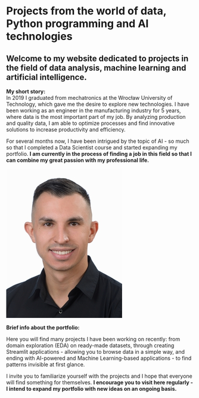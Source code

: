 # Projects from the world of data, Python programming and AI technologies

## Welcome to my website dedicated to projects in the field of data analysis, machine learning and artificial intelligence. 

**My short story:**<br>
In 2019 I graduated from mechatronics at the Wrocław University of Technology, which gave me the desire to explore new technologies. I have been working as an engineer in the manufacturing industry for 5 years, where data is the most important part of my job. By analyzing production and quality data, I am able to optimize processes and find innovative solutions to increase productivity and efficiency.

For several months now, I have been intrigued by the topic of AI - so much so that I completed a Data Scientist course and started expanding my portfolio. **I am currently in the process of finding a job in this field so that I can combine my great passion with my professional life.**

![alt text](zdj_linkedin_new.jpg)

**Brief info about the portfolio:**<br>

Here you will find many projects I have been working on recently: from domain exploration (EDA) on ready-made datasets, through creating Streamlit applications - allowing you to browse data in a simple way, and ending with AI-powered and Machine Learning-based applications - to find patterns invisible at first glance.

I invite you to familiarize yourself with the projects and I hope that everyone will find something for themselves. **I encourage you to visit here regularly - I intend to expand my portfolio with new ideas on an ongoing basis.**